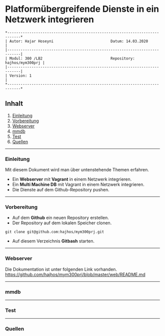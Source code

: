 # Platformübergreifende Dienste in ein Netzwerk integrieren
``` 
*----------------------------------------------------------------------------*
| Autor: Hajar Hoseyni                          Datum: 14.03.2020            |
|----------------------------------------------------------------------------|
| Modul: 300 /LB2                               Repository: hajhos/mym300prj |
|----------------------------------------------------------------------------|
| Version: 1                                                                 |
*----------------------------------------------------------------------------*
```
## Inhalt
1. [Einleitung](#Einleitung)
2. [Vorbereitung](#Vorbereitung)
3. [Webserver](#Webserver)
4. [mmdb](#mmdb)
5. [Test](#Test)
6. [Quellen](#Quellen)
___
### Einleitung
Mit diesem Dokument wird man über untenstehende Themen erfahren.
- Ein **Webserver** mit **Vagrant** in einem Netzwerk integrieren.
- Ein **Multi Machine DB** mit Vagrant in einem Netzwerk integrieren.
- Die Dienste auf dem Github-Repository pushen. 
___
### Vorbereitung
- Auf dem **Github** ein neuen Repository erstellen.
- Der Repository auf dem lokalen Speicher clonen.
```
git clone git@github.com:hajhos/mym300prj.git
```
- Auf diesem Verzeichnis **Gitbash** starten.
___
### Webserver
Die Dokumentation ist unter folgenden Link vorhanden.
https://github.com/hajhos/mym300prj/blob/master/web/README.md
___
### mmdb
___
### Test
___
### Quellen




